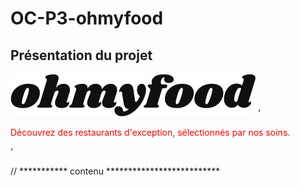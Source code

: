 # OC-P3-ohmyfood
## Présentation du projet

 
![accueil mobile](./assets/img/logo/ohmyfood.png)
'<p style='color:red'>
        Découvrez des restaurants d'exception, sélectionnés par nos soins.
 </p>'

 // *********** contenu **************************


